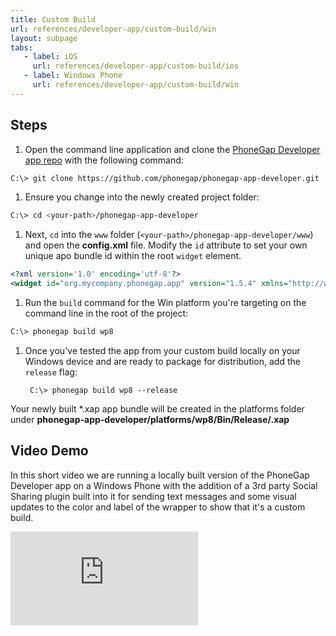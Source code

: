 ```yaml
---
title: Custom Build
url: references/developer-app/custom-build/win
layout: subpage
tabs:
   - label: iOS
     url: references/developer-app/custom-build/ios
   - label: Windows Phone
     url: references/developer-app/custom-build/win
---
```


## Steps

1. Open the command line application and clone the [PhoneGap Developer app repo](https://github.com/phonegap/phonegap-app-developer) with the following command:

  ```bash
  C:\> git clone https://github.com/phonegap/phonegap-app-developer.git
  ```

1. Ensure you change into the newly created project folder:

  ```bash
  C:\> cd <your-path>/phonegap-app-developer
  ```

1. Next, `cd` into the `www` folder (`<your-path>/phonegap-app-developer/www`) and open the **config.xml** file.  Modify the `id` attribute to set your own unique apo bundle id within the root `widget` element.

  ```xml
  <?xml version='1.0' encoding='utf-8'?>
  <widget id="org.mycompany.phonegap.app" version="1.5.4" xmlns="http://www.w3.org/ns/widgets" xmlns:gap="http://phonegap.com/ns/1.0">
  ```

1. Run the `build` command for the Win platform you're targeting on the command line in the root of the project:

  ```bash
  C:\> phonegap build wp8
  ```

1. Once you've tested the app from your custom build locally on your Windows device and are ready to package for distribution, add the `release` flag:

        C:\> phonegap build wp8 --release

  Your newly built *.xap app bundle will be created in the platforms folder under **phonegap-app-developer/platforms/wp8/Bin/Release/<your-bundle-id>.xap**

## Video Demo

In this short video we are running a locally built version of the PhoneGap Developer app on a Windows Phone with the addition of a 3rd party Social Sharing plugin built into it for sending text messages and some visual updates to the color and label of the wrapper to show that it's a custom build.

<div class="video-wrapper">
  <iframe src="https://www.youtube.com/embed/_IfMzntPAus" frameborder="0" allowfullscreen></iframe>
</div>
